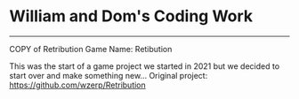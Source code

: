 # William and Dom's Coding Work
-------------------------------
COPY of Retribution
Game Name: Retibution

This was the start of a game project we started in 2021 but we decided to start over and make something new...
Original project: https://github.com/wzerp/Retribution
